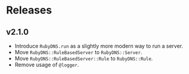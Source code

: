 # Releases

## v2.1.0

  - Introduce `RubyDNS.run` as a slightly more modern way to run a server.
  - Move `RubyDNS::RuleBasedServer` to `RubyDNS::Server`.
  - Move `RubyDNS::RuleBasedServer::Rule` to `RubyDNS::Rule`.
  - Remove usage of `@logger`.

